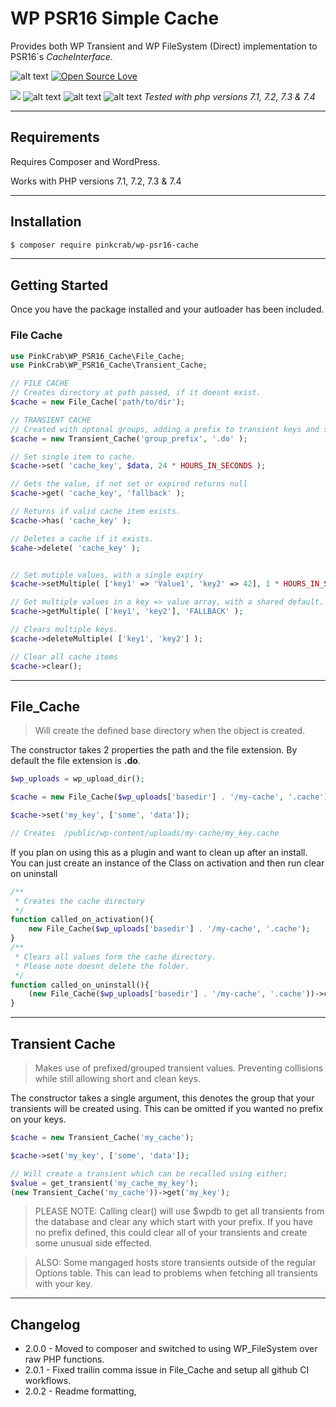 # WP PSR16 Simple Cache

Provides both WP Transient and WP FileSystem (Direct) implementation to PSR16`s *CacheInterface*.

![alt text](https://img.shields.io/badge/Current_Version-2.0.1-yellow.svg?style=flat " ") 
[![Open Source Love](https://badges.frapsoft.com/os/mit/mit.svg?v=102)]()

![](https://github.com/Pink-Crab/WP_PSR16_Cache/workflows/GitHub_CI/badge.svg " ")
![alt text](https://img.shields.io/badge/PHPStan-level%208-brightgreen.svg?style=flat " ") 
![alt text](https://img.shields.io/badge/WP_PHPUnit-V5-brightgreen.svg?style=flat " ") 
![alt text](https://img.shields.io/badge/PHPCS-WP_Extra-brightgreen.svg?style=flat " ") 
*Tested with php versions 7.1, 7.2, 7.3 & 7.4*

***********************************************

## Requirements

Requires Composer and WordPress.

Works with PHP versions 7.1, 7.2, 7.3 & 7.4

***********************************************

## Installation

``` bash
$ composer require pinkcrab/wp-psr16-cache
```

***********************************************

## Getting Started

Once you have the package installed and your autloader has been included. 

### File Cache

``` php
use PinkCrab\WP_PSR16_Cache\File_Cache;
use PinkCrab\WP_PSR16_Cache\Transient_Cache;

// FILE CACHE
// Creates directory at path passed, if it doesnt exist.
$cache = new File_Cache('path/to/dir');

// TRANSIENT CACHE 
// Created with optonal groups, adding a prefix to transient keys and set file extension.
$cache = new Transient_Cache('group_prefix', '.do' ); 

// Set single item to cache.
$cache->set( 'cache_key', $data, 24 * HOURS_IN_SECONDS );

// Gets the value, if not set or expired returns null
$cache->get( 'cache_key', 'fallback' );

// Returns if valid cache item exists.
$cache->has( 'cache_key' );

// Deletes a cache if it exists.
$cahe->delete( 'cache_key' );


// Set mutiple values, with a single expiry
$cache->setMultiple( ['key1' => 'Value1', 'key2' => 42], 1 * HOURS_IN_SECONDS );

// Get multiple values in a key => value array, with a shared default.
$cache->getMultiple( ['key1', 'key2'], 'FALLBACK' );

// Clears multiple keys.
$cache->deleteMultiple( ['key1', 'key2'] );

// Clear all cache items
$cache->clear();

```

***********************************************

## File_Cache

> Will create the defined base directory when the object is created. 

The constructor takes 2 properties the path and the file extension. By default the file extension is **.do**.

```php
$wp_uploads = wp_upload_dir();

$cache = new File_Cache($wp_uploads['basedir'] . '/my-cache', '.cache');

$cache->set('my_key', ['some', 'data']);

// Creates  /public/wp-content/uploads/my-cache/my_key.cache
```

If you plan on using this as a plugin and want to clean up after an install. You can just create an instance of the Class on activation and then run clear on uninstall

```php
/** 
 * Creates the cache directory
 */
function called_on_activation(){
    new File_Cache($wp_uploads['basedir'] . '/my-cache', '.cache');
}
/**
 * Clears all values form the cache directory.
 * Please note doesnt delete the folder.
 */
function called_on_uninstall(){
    (new File_Cache($wp_uploads['basedir'] . '/my-cache', '.cache'))->clear();
}
```

***********************************************

## Transient Cache

> Makes use of prefixed/grouped transient values. Preventing collisions while still allowing short and clean keys.

The constructor takes a single argument, this denotes the group that your transients will be created using. This can be omitted if you wanted no prefix on your keys.

```php
$cache = new Transient_Cache('my_cache');

$cache->set('my_key', ['some', 'data']);

// Will create a transient which can be recalled using either;
$value = get_transient('my_cache_my_key');
(new Transient_Cache('my_cache'))->get('my_key');
```
> PLEASE NOTE:
Calling clear() will use $wpdb to get all transients from the database and clear any which start with your prefix. If you have no prefix defined, this could clear all of your transients and create some unusual side effected. 

> ALSO: 
Some mangaged hosts store transients outside of the regular Options table. This can lead to problems when fetching all transients with your key.

***********************************************

## Changelog
* 2.0.0 - Moved to composer and switched to using WP_FileSystem over raw PHP functions.
* 2.0.1 - Fixed trailin comma issue in File_Cache and setup all github CI workflows.
* 2.0.2 - Readme formatting,